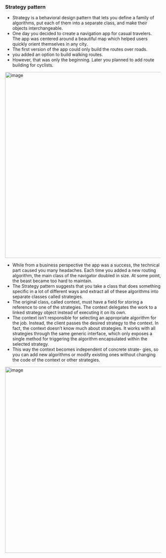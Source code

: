 ### Strategy pattern
- Strategy is a behavioral design pattern that lets you define a family of algorithms, put each of them into a separate class, and make their objects interchangeable.
- One day you decided to create a navigation app for casual travelers. The app was centered around a beautiful map which helped users quickly orient themselves in any city.
- The first version of the app could only build the routes over roads.
- you added an option to build walking routes.
- However, that was only the beginning. Later you planned to add route building for cyclists.
<img width="600" alt="image" src="https://github.com/user-attachments/assets/7b0b796c-3485-409e-ab28-979763a89ec9">

- While from a business perspective the app was a success, the technical part caused you many headaches. Each time you added a new routing algorithm, the main class of the navigator doubled in size. At some point, the beast became too hard to maintain.
- The Strategy pattern suggests that you take a class that does something specific in a lot of different ways and extract all of these algorithms into separate classes called strategies.
- The original class, called context, must have a field for storing a reference to one of the strategies. The context delegates the work to a linked strategy object instead of executing it on its own.
- The context isn’t responsible for selecting an appropriate algorithm for the job. Instead, the client passes the desired strategy to the context. In fact, the context doesn’t know much about strategies. It works with all strategies through the same generic interface, which only exposes a single method for triggering the algorithm encapsulated within the selected strategy.
- This way the context becomes independent of concrete strate- gies, so you can add new algorithms or modify existing ones without changing the code of the context or other strategies.
<img width="600" alt="image" src="https://github.com/user-attachments/assets/ade17e65-ff35-421b-832b-7dd0dd5f188a">
